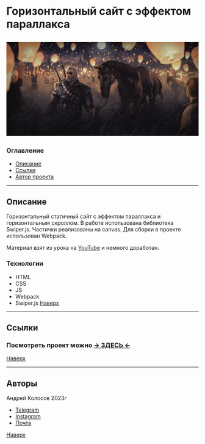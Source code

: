 # <a id="top" />Горизонтальный сайт с эффектом параллакса

## ![preview](README_static/preview.png)

### Оглавление

- [Описание](#description)
- [Ссылки](#references)
- [Автор проекта](#author)

---

## <a id="description" />Описание

Горизонтальный статичный сайт с эффектом параллакса и горизонтальным скроллом.
В работе использована библиотека Swiper.js.
Частички реализованы на canvas.
Для сборки в проекте использован Webpack.

Материал взят из урока на [YouTube](https://www.youtube.com/watch?v=QFq6PiZ1BQ8&t=1320s&ab_channel=WebDesignMaster) и немного доработан.

### Технологии

- HTML
- CSS
- JS
- Webpack
- Swiper.js
  [Наверх](#top)

---

## <a id="references" />Ссылки

### Посмотреть проект можно [&rarr; ЗДЕСЬ &larr;](https://andreikolosov.github.io/horizontal-parallax/)

[Наверх](#top)

---

## <a id="author" />Авторы

Андрей Колосов 2023г

- [Telegram ](https://t.me/RustyVoid)
- [Instagram](https://www.instagram.com/akolosof/)
- [Почта](mailto:oldliberty@yande.ru)

[Наверх](#top)
